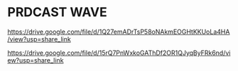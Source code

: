 # PRDCAST WAVE

https://drive.google.com/file/d/1Q27emADrTsP58oNAkmEOGHtKKUoLa4HA/view?usp=share_link

https://drive.google.com/file/d/15rQ7PnWxkoGAThDf2OR1QJyqByFRk6nd/view?usp=share_link


